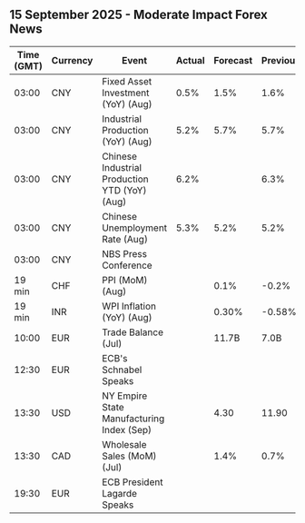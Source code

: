 ## 15 September 2025 - Moderate Impact Forex News

| Time (GMT) | Currency | Event | Actual | Forecast | Previous |
|------|----------|-------|--------|----------|----------|
| 03:00 | CNY | Fixed Asset Investment (YoY) (Aug) | 0.5% | 1.5% | 1.6% |
| 03:00 | CNY | Industrial Production (YoY) (Aug) | 5.2% | 5.7% | 5.7% |
| 03:00 | CNY | Chinese Industrial Production YTD (YoY) (Aug) | 6.2% |  | 6.3% |
| 03:00 | CNY | Chinese Unemployment Rate (Aug) | 5.3% | 5.2% | 5.2% |
| 03:00 | CNY | NBS Press Conference |  |  |  |
| 19 min | CHF | PPI (MoM) (Aug) |  | 0.1% | -0.2% |
| 19 min | INR | WPI Inflation (YoY) (Aug) |  | 0.30% | -0.58% |
| 10:00 | EUR | Trade Balance (Jul) |  | 11.7B | 7.0B |
| 12:30 | EUR | ECB's Schnabel Speaks |  |  |  |
| 13:30 | USD | NY Empire State Manufacturing Index (Sep) |  | 4.30 | 11.90 |
| 13:30 | CAD | Wholesale Sales (MoM) (Jul) |  | 1.4% | 0.7% |
| 19:30 | EUR | ECB President Lagarde Speaks |  |  |  |
